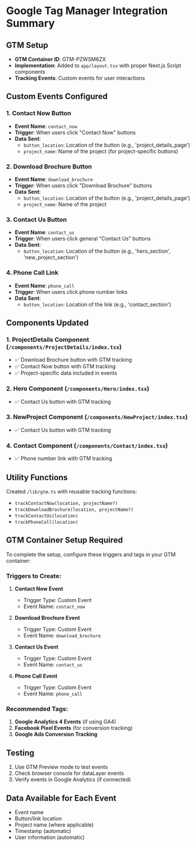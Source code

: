 # Google Tag Manager Integration Summary

## GTM Setup
- **GTM Container ID**: GTM-PZWSM6ZX
- **Implementation**: Added to `app/layout.tsx` with proper Next.js Script components
- **Tracking Events**: Custom events for user interactions

## Custom Events Configured

### 1. Contact Now Button
- **Event Name**: `contact_now`
- **Trigger**: When users click "Contact Now" buttons
- **Data Sent**:
  - `button_location`: Location of the button (e.g., 'project_details_page')
  - `project_name`: Name of the project (for project-specific buttons)

### 2. Download Brochure Button
- **Event Name**: `download_brochure`
- **Trigger**: When users click "Download Brochure" buttons
- **Data Sent**:
  - `button_location`: Location of the button (e.g., 'project_details_page')
  - `project_name`: Name of the project

### 3. Contact Us Button
- **Event Name**: `contact_us`
- **Trigger**: When users click general "Contact Us" buttons
- **Data Sent**:
  - `button_location`: Location of the button (e.g., 'hero_section', 'new_project_section')

### 4. Phone Call Link
- **Event Name**: `phone_call`
- **Trigger**: When users click phone number links
- **Data Sent**:
  - `button_location`: Location of the link (e.g., 'contact_section')

## Components Updated

### 1. ProjectDetails Component (`/components/ProjectDetails/index.tsx`)
- ✅ Download Brochure button with GTM tracking
- ✅ Contact Now button with GTM tracking
- ✅ Project-specific data included in events

### 2. Hero Component (`/components/Hero/index.tsx`)
- ✅ Contact Us button with GTM tracking

### 3. NewProject Component (`/components/NewProject/index.tsx`)
- ✅ Contact Us button with GTM tracking

### 4. Contact Component (`/components/Contact/index.tsx`)
- ✅ Phone number link with GTM tracking

## Utility Functions

Created `/lib/gtm.ts` with reusable tracking functions:
- `trackContactNow(location, projectName?)`
- `trackDownloadBrochure(location, projectName?)`
- `trackContactUs(location)`
- `trackPhoneCall(location)`

## GTM Container Setup Required

To complete the setup, configure these triggers and tags in your GTM container:

### Triggers to Create:
1. **Contact Now Event**
   - Trigger Type: Custom Event
   - Event Name: `contact_now`

2. **Download Brochure Event**
   - Trigger Type: Custom Event
   - Event Name: `download_brochure`

3. **Contact Us Event**
   - Trigger Type: Custom Event
   - Event Name: `contact_us`

4. **Phone Call Event**
   - Trigger Type: Custom Event
   - Event Name: `phone_call`

### Recommended Tags:
1. **Google Analytics 4 Events** (if using GA4)
2. **Facebook Pixel Events** (for conversion tracking)
3. **Google Ads Conversion Tracking**

## Testing
1. Use GTM Preview mode to test events
2. Check browser console for dataLayer events
3. Verify events in Google Analytics (if connected)

## Data Available for Each Event
- Event name
- Button/link location
- Project name (where applicable)
- Timestamp (automatic)
- User information (automatic)
